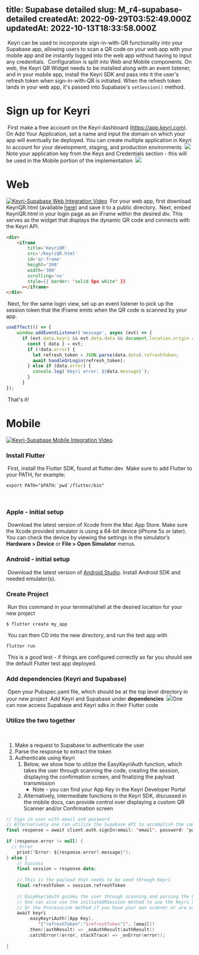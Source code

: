 ​
title: Supabase detailed
slug: M_r4-supabase-detailed
createdAt: 2022-09-29T03:52:49.000Z
updatedAt: 2022-10-13T18:33:58.000Z
---
​
Keyri can be used to incorporate sign-in-with-QR functionality into your Supabase app, allowing users to scan a QR code on your web app with your mobile app and be instantly logged into the web app without having to input any credentials.
​
Configuration is split into Web and Mobile components. On web, the Keyri QR Widget needs to be installed along with an event listener, and in your mobile app, install the Keyri SDK and pass into it the user's refresh token when sign-in-with-QR is initiated. When the refresh token lands in your web app, it's passed into Supabase's `setSession()` method.
​
# Sign up for Keyri
​
First make a free account on the Keyri dashboard (<https://app.keyri.com>). On Add Your Application, set a name and input the domain on which your app will eventually be deployed. You can create multiple application in Keyri to account for your development, staging, and production environments
​
![](https://archbee-image-uploads.s3.amazonaws.com/FQ4YmCkDokMJylbTAsoOR/HvTIja3KfgKUIMiNVKAqP_screen-shot-2022-10-13-at-21524-pm.png)
​
Note your application key from the Keys and Credentials section - this will be used in the Mobile portion of the implementation
​
![](https://archbee-image-uploads.s3.amazonaws.com/FQ4YmCkDokMJylbTAsoOR/KnD6LkWs-PUDtTS1sT9Rz_screen-shot-2022-10-13-at-21746-pm.png)
​
# Web

[![Keyri-Supabase Web Integration Video](http://img.youtube.com/vi/jrjrcpc2PFQ/0.jpg)](http://www.youtube.com/watch?v=jrjrcpc2PFQ "Supabase & Keyri | Web Integration Overview")
​
For your web app, first download KeyriQR.html (available [here](https://raw.githubusercontent.com/Keyri-Co/library-keyri-connect/main/KeyriQR.html)) and save it to a public directory.
​
Next, embed KeyriQR.html in your login page as an iFrame within the desired div. This serves as the widget that displays the dynamic QR code and connects with the Keyri API.
​
```html
<div>
    <iframe
        title='KeyriQR'
        src='/KeyriQR.html'
        id='qr-frame'
        height='300'
        width='300'
        scrolling='no'
        style={{ border: 'solid 5px white' }}
      ></iframe>
</div>
```
​
Next, for the same login view, set up an event listener to pick up the session token that the iFrame emits when the QR code is scanned by your app.
​
```javascript
useEffect(() => {
    window.addEventListener('message', async (evt) => {
      if (evt.data.keyri && evt.data.data && document.location.origin == evt.origin) {
        const { data } = evt;
        if (!data.error) {
          let refresh_token = JSON.parse(data.data).refreshToken;
          await handleQrLogin(refresh_token);
        } else if (data.error) {
          console.log(`Keyri error: ${data.message}`);
        }
      }
});
```
​
That's it!
​
# Mobile

[![Keyri-Supabase Mobile Integration Video](http://img.youtube.com/vi/oGMsSKyh6tc/0.jpg)](http://www.youtube.com/watch?v=oGMsSKyh6tc "Supabase & Keyri | Mobile Integration Overview")
​
### Install Flutter
​
First, install the Flutter SDK, found at flutter.dev
​
Make sure to add Flutter to your PATH, for example:&#x20;
​
```shell
export PATH="$PATH:`pwd`/flutter/bin"
```
​
### Apple - initial setup
​
Download the latest version of Xcode from the Mac App Store. Make sure the Xcode provided simulator is using a 64-bit device (iPhone 5s or later). You can check the device by viewing the settings in the simulator’s **Hardware > Device** or **File > Open Simulator** menus.
​
### Android - initial setup
​
Download the latest version of [Android Studio](https://developer.android.com/studio). Install Android SDK and needed emulator(s).
​
### Create Project
​
Run this command in your terminal/shell at the desired location for your new project
​
```shell
$ flutter create my_app
```
​
You can then CD into the new directory, and run the test app with&#x20;
​
```shell
flutter run
```
​
This is a good test - if things are configured correctly so far you should see the default Flutter test app deployed.
​
### Add dependencies (Keyri and Supabase)
​
Open your Pubspec.yaml file, which should be at the top level directory in your new project
​
Add Keyri and Supabase under **dependencies**
​
![](https://archbee-image-uploads.s3.amazonaws.com/FQ4YmCkDokMJylbTAsoOR/jlAfOTEchuZpBq8TeXhJZ_screen-shot-2022-09-29-at-060908.png)
​
One can now access Supabase and Keyri sdks in their Flutter code
​
### Utilize the two together
​
1.  Make a request to Supabase to authenticate the user
​
2.  Parse the response to extract the token
​
3.  Authenticate using Keyri
    1.  Below, we show how to utilize the EasyKeyriAuth function, which takes the user through scanning the code, creating the session, displaying the confirmation screen, and finalizing the payload transmission
        - Note - you can find your App Key in the Keyri Developer Portal
​
    2.  Alternatively, intermediate functions in the Keyri SDK, discussed in the mobile docs, can provide control over displaying a custom QR Scanner and/or Confirmation screen
​
```kotlin
// Sign in user with email and password
// Alternatively one can utilize the Supabase API to accomplish the same thing
final response = await client.auth.signIn(email: 'email', password: 'password');
​
if (response.error != null) {
  // Error
    print('Error: ${response.error?.message}');
} else {
    // Success
    final session = response.data;
​
    // This is the payload that needs to be send through Keyri
    final refreshToken = session.refreshToken
​
    // EasyKeyriAuth guides the user through scanning and parsing the QR, confirming the session, and configuring the payload
    // One can also use the initiateQRSession method to use the Keyri Scanner with a custom Confirmation screen
    // Or the ProcessLink method if you have your own scanner or are using deep linking
    await keyri
        .easyKeyriAuth([App Key],
            '{"refreshToken":"$refreshToken"}', [email])
        .then((authResult) => _onAuthResult(authResult))
        .catchError((error, stackTrace) => _onError(error));
​
}
​
​
```
